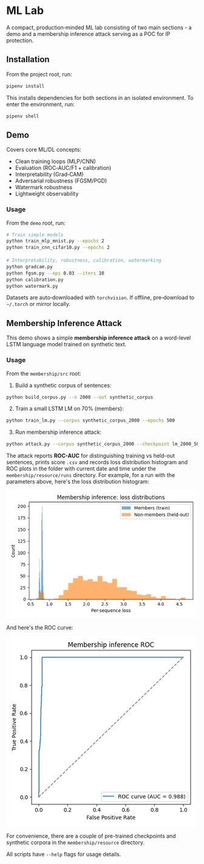 # ML Lab

A compact, production‑minded ML lab consisting of two main sections - a demo and a membership inference attack serving as a POC for IP protection.

## Installation

From the project root, run:

```bash
pipenv install
```

This installs dependencies for both sections in an isolated environment. To enter the environment, run:

```bash
pipenv shell
```

## Demo

Covers core ML/DL concepts:

* Clean training loops (MLP/CNN)
* Evaluation (ROC‑AUC/F1 + calibration)
* Interpretability (Grad‑CAM)
* Adversarial robustness (FGSM/PGD)
* Watermark robustness
* Lightweight observability

### Usage

From the `demo` root, run:

```bash
# Train simple models
python train_mlp_mnist.py --epochs 2
python train_cnn_cifar10.py --epochs 2

# Interpretability, robustness, calibration, watermarking
python gradcam.py
python fgsm.py --eps 0.03 --iters 10
python calibration.py
python watermark.py
```

Datasets are auto‑downloaded with `torchvision`. If offline, pre‑download to `~/.torch` or mirror locally.

## Membership Inference Attack

This demo shows a simple **membership inference attack** on a word-level LSTM language model trained on synthetic text.

### Usage

From the `membership/src` root:

1. Build a synthetic corpus of sentences:

```bash
python build_corpus.py --n 2000 --out synthetic_corpus
```

2. Train a small LSTM LM on 70% (members):

```bash
python train_lm.py --corpus synthetic_corpus_2000 --epochs 500
```

3. Run membership inference attack:

```bash
python attack.py --corpus synthetic_corpus_2000 --checkpoint lm_2000_500
```

The attack reports **ROC-AUC** for distinguishing training vs held-out sentences, prints score `.csv` and records loss distribution histogram and ROC plots in the folder with current date and time under the `membership/resource/runs` directory. For example, for a run with the parameters above, here's the loss distribution histogram:

![](./membership/resource/runs/20250906/015416/synthetic_corpus_2000__lm_2000_500/plot/loss_histogram.png)

And here's the ROC curve:

![](./membership/resource/runs/20250906/015416/synthetic_corpus_2000__lm_2000_500/plot/roc_curve.png)

For convenience, there are a couple of pre-trained checkpoints and synthetic corpora in the `membership/resource` directory.

All scripts have `--help` flags for usage details.
